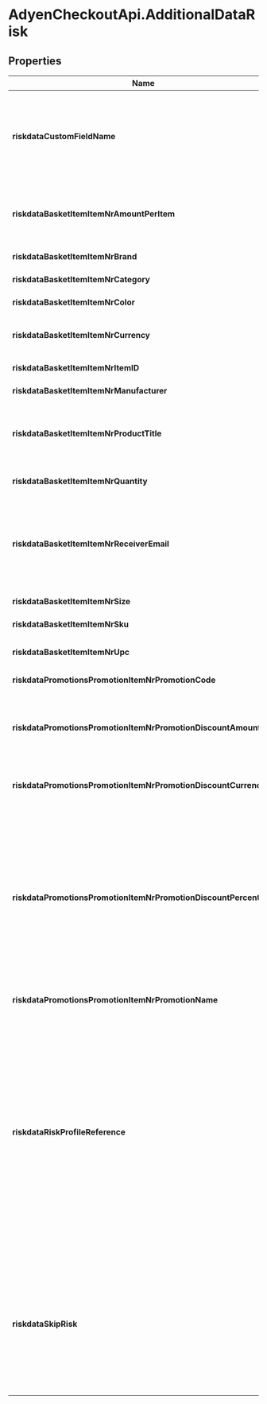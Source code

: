# AdyenCheckoutApi.AdditionalDataRisk

## Properties

Name | Type | Description | Notes
------------ | ------------- | ------------- | -------------
**riskdataCustomFieldName** | **String** | The data for your custom risk field. For more information, refer to [Create custom risk fields](https://docs.adyen.com/risk-management/configure-custom-risk-rules#step-1-create-custom-risk-fields). | [optional] 
**riskdataBasketItemItemNrAmountPerItem** | **String** | The price of item in the basket, represented in [minor units](https://docs.adyen.com/development-resources/currency-codes). | [optional] 
**riskdataBasketItemItemNrBrand** | **String** | Brand of the item. | [optional] 
**riskdataBasketItemItemNrCategory** | **String** | Category of the item. | [optional] 
**riskdataBasketItemItemNrColor** | **String** | Color of the item. | [optional] 
**riskdataBasketItemItemNrCurrency** | **String** | The three-character [ISO currency code](https://en.wikipedia.org/wiki/ISO_4217). | [optional] 
**riskdataBasketItemItemNrItemID** | **String** | ID of the item. | [optional] 
**riskdataBasketItemItemNrManufacturer** | **String** | Manufacturer of the item. | [optional] 
**riskdataBasketItemItemNrProductTitle** | **String** | A text description of the product the invoice line refers to. | [optional] 
**riskdataBasketItemItemNrQuantity** | **String** | Quantity of the item purchased. | [optional] 
**riskdataBasketItemItemNrReceiverEmail** | **String** | Email associated with the given product in the basket (usually in electronic gift cards). | [optional] 
**riskdataBasketItemItemNrSize** | **String** | Size of the item. | [optional] 
**riskdataBasketItemItemNrSku** | **String** | [Stock keeping unit](https://en.wikipedia.org/wiki/Stock_keeping_unit). | [optional] 
**riskdataBasketItemItemNrUpc** | **String** | [Universal Product Code](https://en.wikipedia.org/wiki/Universal_Product_Code). | [optional] 
**riskdataPromotionsPromotionItemNrPromotionCode** | **String** | Code of the promotion. | [optional] 
**riskdataPromotionsPromotionItemNrPromotionDiscountAmount** | **String** | The discount amount of the promotion, represented in [minor units](https://docs.adyen.com/development-resources/currency-codes). | [optional] 
**riskdataPromotionsPromotionItemNrPromotionDiscountCurrency** | **String** | The three-character [ISO currency code](https://en.wikipedia.org/wiki/ISO_4217). | [optional] 
**riskdataPromotionsPromotionItemNrPromotionDiscountPercentage** | **String** | Promotion&#39;s percentage discount. It is represented in percentage value and there is no need to include the &#39;%&#39; sign.  e.g. for a promotion discount of 30%, the value of the field should be 30. | [optional] 
**riskdataPromotionsPromotionItemNrPromotionName** | **String** | Name of the promotion. | [optional] 
**riskdataRiskProfileReference** | **String** | Reference number of the risk profile that you want to apply to the payment. If not provided or left blank, the merchant-level account&#39;s default risk profile will be applied to the payment. For more information, see [dynamically assign a risk profile to a payment](https://docs.adyen.com/risk-management/create-and-use-risk-profiles#dynamically-assign-a-risk-profile-to-a-payment). | [optional] 
**riskdataSkipRisk** | **String** | If this parameter is provided with the value **true**, risk checks for the payment request are skipped and the transaction will not get a risk score. | [optional] 


